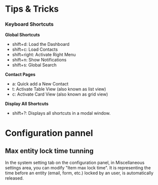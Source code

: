 # Tips & Tricks

### Keyboard Shortcuts
**Global Shortcuts**
* shift+d: Load the Dashboard
* shift+c: Load Contacts
* shift+right: Activate Right Menu
* shift+n: Show Notifications
* shift+s: Global Search

**Contact Pages**
* a: Quick add a New Contact
* t: Activate Table View (also known as list view)
* c: Activate Card View (also known as grid view)

**Display All Shortcuts**
* shift+?: Displays all shortcuts in a modal window.

# Configuration pannel

## Max entity lock time tunning

In the system setting tab on the configuration panel, in Miscellaneous settings area, you can modify "Item max lock time". 
It is representing the time before an entity (email, form, etc.) locked by an user, is automatically released.
